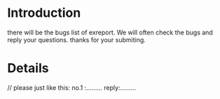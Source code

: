 # Introduction #

there will be the bugs list of exreport.
We will often check the bugs and reply your questions.
thanks for your submiting.


# Details #
// please just like this:
no.1 :.........
reply:.........